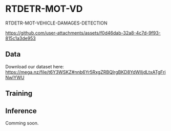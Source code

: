 # RTDETR-MOT-VD
RTDETR-MOT-VEHICLE-DAMAGES-DETECTION

https://github.com/user-attachments/assets/f0d46dab-32a8-4c7d-9f93-815c1a3de953


## Data
Download our dataset here: https://mega.nz/file/t6Y3WSKZ#nnb6Yr5RxgZRBQIrgBKD8YdWlIjdLtxATgFriNwlYWU

## Training



## Inference


Comming soon.

